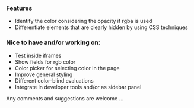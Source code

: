 ### Features

* Identify the color considering the opacity if rgba is used
* Differentiate elements that are clearly hidden by using CSS techniques

### Nice to have and/or working on:
* Test inside iframes
* Show fields for rgb color
* Color picker for selecting color in the page
* Improve general styling
* Different color-blind evaluations
* Integrate in developer tools and/or as sidebar panel

Any comments and suggestions are welcome ...
